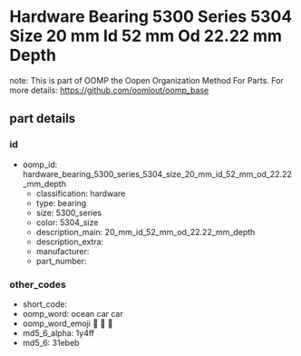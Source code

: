 # Hardware Bearing 5300 Series 5304 Size 20 mm Id 52 mm Od 22.22 mm Depth  

note: This is part of OOMP the Oopen Organization Method For Parts. For more details: https://github.com/oomlout/oomp_base

##  part details





### id
* oomp_id: hardware_bearing_5300_series_5304_size_20_mm_id_52_mm_od_22.22_mm_depth
  * classification: hardware
  * type: bearing
  * size: 5300_series
  * color: 5304_size
  * description_main: 20_mm_id_52_mm_od_22.22_mm_depth
  * description_extra: 
  * manufacturer: 
  * part_number: 

### other_codes
* short_code: 
* oomp_word: ocean car car
* oomp_word_emoji :ocean: :car: :car:
* md5_6_alpha: 1y4ff
* md5_6: 31ebeb
